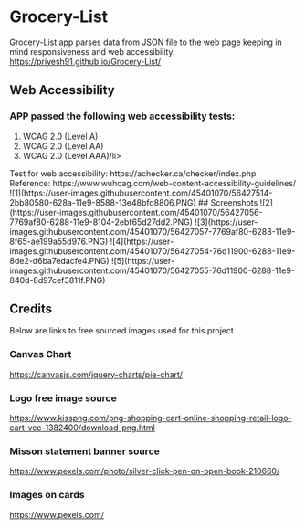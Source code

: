 # Grocery-List
Grocery-List app parses data from JSON file to the web page keeping in mind responsiveness and web accessibility.
https://priyesh91.github.io/Grocery-List/

## Web Accessibility
### APP passed the following web accessibility tests:
<ol>
<li>WCAG 2.0 (Level A)</li>
<li>WCAG 2.0 (Level AA)</li>
<li>WCAG 2.0 (Level AAA)/li>
</ol>
Test for web accessibility: https://achecker.ca/checker/index.php 
<br/>
Reference: https://www.wuhcag.com/web-content-accessibility-guidelines/ 
<br/>
![1](https://user-images.githubusercontent.com/45401070/56427514-2bb80580-628a-11e9-8588-13e48bfd8806.PNG)
## Screenshots
![2](https://user-images.githubusercontent.com/45401070/56427056-7769af80-6288-11e9-8104-2ebf65d27dd2.PNG)
![3](https://user-images.githubusercontent.com/45401070/56427057-7769af80-6288-11e9-8f65-ae199a55d976.PNG)
![4](https://user-images.githubusercontent.com/45401070/56427054-76d11900-6288-11e9-8de2-d6ba7edacfe4.PNG)
![5](https://user-images.githubusercontent.com/45401070/56427055-76d11900-6288-11e9-840d-8d97cef3811f.PNG)

## Credits
Below are links to free sourced images used for this project
### Canvas Chart
https://canvasjs.com/jquery-charts/pie-chart/
### Logo free image source
https://www.kisspng.com/png-shopping-cart-online-shopping-retail-logo-cart-vec-1382400/download-png.html
### Misson statement banner source
https://www.pexels.com/photo/silver-click-pen-on-open-book-210660/
### Images on cards
https://www.pexels.com/

